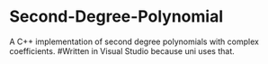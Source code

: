 # Second-Degree-Polynomial
A C++ implementation of second degree polynomials with complex coefficients.
#Written in Visual Studio because uni uses that.
